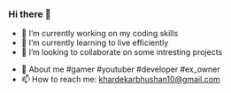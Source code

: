 ### Hi there 👋
- 🔭 I’m currently working on my coding skills
- 🌱 I’m currently learning to live efficiently
- 👯 I’m looking to collaborate on some intresting projects
<!-- - 🤔 I’m looking for help with  -->
- 💬 About me #gamer #youtuber #developer #ex_owner
- 📫 How to reach me: khardekarbhushan10@gmail.com

<!--
**BhushanKhardekar/BhushanKhardekar** is a ✨ _special_ ✨ repository because its `README.md` (this file) appears on your GitHub profile.
-->
